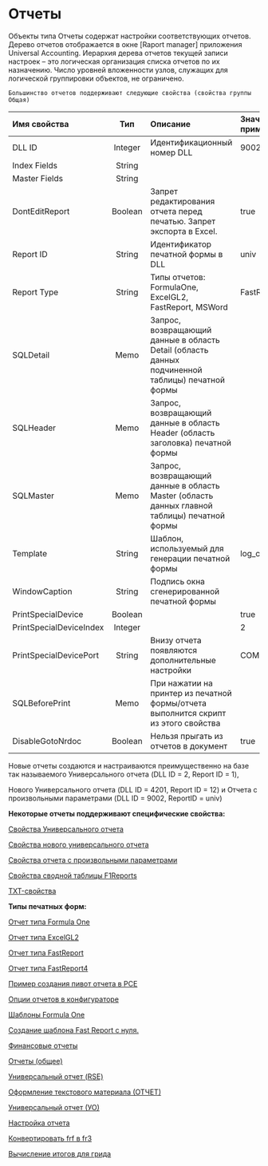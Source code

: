 # Отчеты

Объекты типа Отчеты содержат настройки соответствующих отчетов. Дерево отчетов отображается в окне \[Raport manager\] приложения Universal Accounting. Иерархия дерева отчетов текущей записи настроек – это логическая организация списка отчетов по их назначению. Число уровней вложенности узлов, служащих для логической группировки объектов, не ограничено.

`Большинство отчетов поддерживают следующие свойства (свойства группы Общая)`

| **Имя свойства** | **Тип** | **Описание** | **Значение для примера** |
| :--- | :---: | :--- | :--- |
| DLL ID | Integer | Идентификационный номер DLL | 9002 |
| Index Fields | String |  |  |
| Master Fields | String |  |  |
| DontEditReport | Boolean | Запрет редактирования отчета перед печатью. Запрет экспорта в Excel. | true |
| Report ID | String | Идентификатор печатной формы в DLL | univ |
| Report Type | String | Типы отчетов: FormulaOne, ExcelGL2, FastReport, MSWord | FastReport |
| SQLDetail | Memo | Запрос, возвращающий данные в область Detail \(область данных подчиненной таблицы\) печатной формы |  |
| SQLHeader | Memo | Запрос, возвращающий данные в область Header \(область заголовка\) печатной формы |  |
| SQLMaster | Memo | Запрос, возвращающий данные в область Master \(область данных главной таблицы\) печатной формы |  |
| Template | String | Шаблон, используемый для генерации печатной формы | log\_cash\_inc\_ot.fr3 |
| WindowCaption | String | Подпись окна сгенерированной печатной формы |  |
| PrintSpecialDevice | Boolean |  | true |
| PrintSpecialDeviceIndex | Integer |  | 2 |
| PrintSpecialDevicePort | String | Внизу отчета появляются дополнительные настройки | COM1 |
| SQLBeforePrint | Memo | При нажатии на принтер из печатной формы/отчета  выполнится скрипт из этого свойства |  |
| DisableGotoNrdoc | Boolean | Нельзя прыгать из отчетов в документ | true |

Новые отчеты создаются и настраиваются преимущественно на базе так называемого Универсального отчета \(DLL ID = 2, Report ID = 1\),

Нового Универсального отчета \(DLL ID = 4201, Report ID = 12\) и Отчета с произвольными параметрами \(DLL ID = 9002, ReportID = univ\)

**Некоторые отчеты поддерживают специфические свойства:**

[Свойства Универсального отчета](https://bsoft.gitbook.io/wiki/razrabotka/konfigurator/otchety/svoistva-universalnogo-otcheta)

[Свойства нового универсального отчета](https://bsoft.gitbook.io/wiki/razrabotka/konfigurator/otchety/svoistva-novogo-universalnogo-otcheta)

[Свойства отчета с произвольными параметрами](https://bsoft.gitbook.io/wiki/razrabotka/konfigurator/otchety/svoistva-otcheta-s-proizvolnymi-%20%20parametrami)

[Свойства сводной таблицы F1Reports](https://bsoft.gitbook.io/wiki/razrabotka/konfigurator/otchety/svoistva-svodnoi-tablicy-f1reports)

[TXT-свойства](https://bsoft.gitbook.io/wiki/razrabotka/konfigurator/otchety/txt-svoistva)

**Типы печатных форм:**

[Отчет типа Formula One](https://github.com/bsoft-biz/wiki/tree/5c93665308f31128906214db6162ae8419e4fb1f/razrabotka/konfigurator/otchety/otchet-tipa-%20%20formula-one.md)

[Отчет типа ExcelGL2](otchet-tipa-excelgl2.md)

[Отчет типа FastReport](https://github.com/bsoft-biz/wiki/tree/5c93665308f31128906214db6162ae8419e4fb1f/razrabotka/konfigurator/otchety/otchet-tipa-%20%20fastreport.md)

[Отчет типа FastReport4](https://github.com/bsoft-biz/wiki/tree/5c93665308f31128906214db6162ae8419e4fb1f/razrabotka/konfigurator/otchety/otchet-tipa-%20%20fastreport4.md)

[Пример создания пивот отчета в РСЕ](primer-sozdaniya-pivot-otcheta-v-rse.md)

[Опции отчетов в конфигураторе](https://github.com/bsoft-biz/wiki/tree/5c93665308f31128906214db6162ae8419e4fb1f/razrabotka/konfigurator/otchety/opcii-%20%20otchetov-v-konfiguratore.md)

[Шаблоны Formula One](shablony-formula-one/)

[Создание шаблона Fast Report с нуля.](sozdanie-shablona-fast-report/)

[Финансовые отчеты](finansovye-otchety.md)

[Отчеты \(общее\)](otchety-obshee.md)

[Универсальный отчет \(RSE\)](https://github.com/bsoft-biz/wiki/tree/5c93665308f31128906214db6162ae8419e4fb1f/razrabotka/konfigurator/otchety/universalnyi-%20%20otchet-rse.md)

[Оформление текстового материала \(ОТЧЕТ\)](oformlenie-tekstovogo-materiala-otchet.md)

[Универсальный отчет \(УО\)](https://github.com/bsoft-biz/wiki/tree/5c93665308f31128906214db6162ae8419e4fb1f/razrabotka/konfigurator/otchety/universalnyi-%20%20otchet-uo.md)

[Настройка отчета](nastroika-otcheta.md)

[Конвертировать frf в fr3](https://github.com/bsoft-biz/wiki/tree/5c93665308f31128906214db6162ae8419e4fb1f/razrabotka/konfigurator/otchety/konvertirovat-%20%20frf-v-fr3.md)

[Вычисление итогов для грида](https://github.com/bsoft-biz/wiki/tree/5c93665308f31128906214db6162ae8419e4fb1f/razrabotka/konfigurator/otchety/vychislenie-%20%20itogov-dlya-grida.md)

